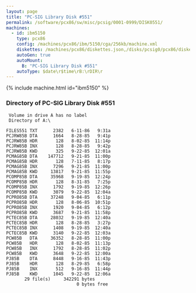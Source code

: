 ```yaml
---
layout: page
title: "PC-SIG Library Disk #551"
permalink: /software/pcx86/sw/misc/pcsig/0001-0999/DISK0551/
machines:
  - id: ibm5150
    type: pcx86
    config: /machines/pcx86/ibm/5150/cga/256kb/machine.xml
    diskettes: /machines/pcx86/diskettes.json,/disks/pcsig0/pcx86/diskettes.json
    autoGen: true
    autoMount:
      B: "PC-SIG Library Disk #551"
    autoType: $date\r$time\rB:\rDIR\r
---
```


{% include machine.html id="ibm5150" %}

### Directory of PC-SIG Library Disk #551

     Volume in drive A has no label
     Directory of A:\

    FILES551 TXT      2382   6-11-86   9:31a
    PCJRW85B DTA      1664   8-28-85   9:41p
    PCJRW85B HDR       128   8-02-85  11:14p
    PCJRW85B INX       128   8-28-85   9:42p
    PCJRW85B KWD       325   9-22-85  12:01a
    PCMAG85B DTA    147712   9-21-85  11:00p
    PCMAG85B HDR       128   7-11-85   8:17p
    PCMAG85B INX      7296   9-21-85  11:00p
    PCMAG85B KWD     13817   9-21-85  11:55p
    PCOMP85B DTA     35968   9-19-85  12:24p
    PCOMP85B HDR       128   8-31-85   7:25p
    PCOMP85B INX      1792   9-19-85  12:26p
    PCOMP85B KWD      3079   9-22-85  12:04a
    PCPRO85B DTA     37248   9-04-85   6:11p
    PCPRO85B HDR       128   8-06-85  10:51p
    PCPRO85B INX      1920   9-04-85   6:12p
    PCPRO85B KWD      3687   9-21-85  11:58p
    PCTEC85B DTA     28032   9-19-85  12:40a
    PCTEC85B HDR       128   8-28-85   3:27p
    PCTEC85B INX      1408   9-19-85  12:40a
    PCTEC85B KWD      3140   9-22-85  12:03a
    PCW85B   DTA     36352   8-28-85  11:00p
    PCW85B   HDR       128   8-02-85  11:13p
    PCW85B   INX      1792   8-28-85  11:02p
    PCW85B   KWD      3648   9-22-85  12:00a
    PJ85B    DTA      8448   9-16-85  11:43p
    PJ85B    HDR       128   8-29-85   6:58p
    PJ85B    INX       512   9-16-85  11:44p
    PJ85B    KWD      1045   9-22-85  12:06a
           29 file(s)     342291 bytes
                               0 bytes free
